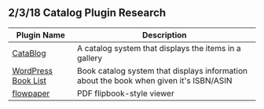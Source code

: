 ## 2/3/18 Catalog Plugin Research

Plugin Name | Description |
--- | --- |
[CataBlog](https://wordpress.org/plugins/catablog/) |  A catalog system that displays the items in a gallery
[WordPress Book List](https://wordpress.org/plugins/wpbooklist/) | Book catalog system that displays information about the book when given it's ISBN/ASIN
[flowpaper](https://wordpress.org/plugins/flowpaper-lite-pdf-flipbook/) | PDF flipbook-style viewer
